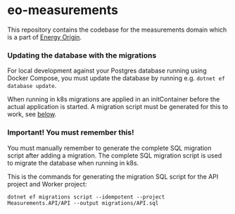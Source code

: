 # eo-measurements
This repository contains the codebase for the measurements domain which is a part of [Energy Origin](https://github.com/Energinet-DataHub/energy-origin).

### Updating the database with the migrations

For local development against your Postgres database running using Docker Compose, you must update the database by running e.g. `dotnet ef database update`.


When running in k8s migrations are applied in an initContainer before the actual application is started. A migration script must be generated for this to work, see [below](#important).

### Important! You must remember this!<a id="important"></a>

You must manually remember to generate the complete SQL migration script after adding a migration. The complete SQL migration script is used to migrate the database when running in k8s.


This is the commands for generating the migration SQL script for the API project and Worker project:

```shell
dotnet ef migrations script --idempotent --project Measurements.API/API --output migrations/API.sql
```
